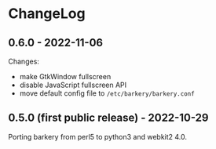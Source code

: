 # ChangeLog

## 0.6.0 - 2022-11-06

Changes:
- make GtkWindow fullscreen
- disable JavaScript fullscreen API
- move default config file to `/etc/barkery/barkery.conf`

## 0.5.0 (first public release) - 2022-10-29

Porting barkery from perl5 to python3 and webkit2 4.0.
